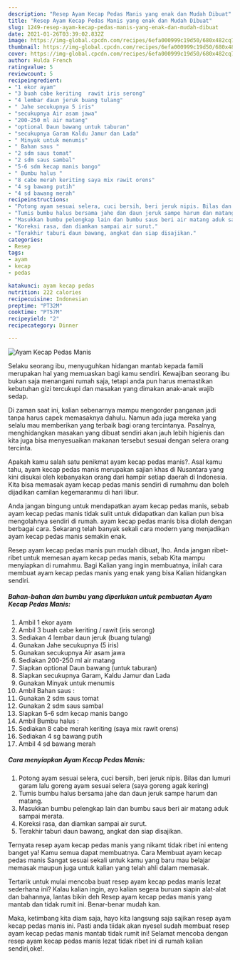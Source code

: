 ```yaml
---
description: "Resep Ayam Kecap Pedas Manis yang enak dan Mudah Dibuat"
title: "Resep Ayam Kecap Pedas Manis yang enak dan Mudah Dibuat"
slug: 1249-resep-ayam-kecap-pedas-manis-yang-enak-dan-mudah-dibuat
date: 2021-01-26T03:39:02.832Z
image: https://img-global.cpcdn.com/recipes/6efa000999c19d50/680x482cq70/ayam-kecap-pedas-manis-foto-resep-utama.jpg
thumbnail: https://img-global.cpcdn.com/recipes/6efa000999c19d50/680x482cq70/ayam-kecap-pedas-manis-foto-resep-utama.jpg
cover: https://img-global.cpcdn.com/recipes/6efa000999c19d50/680x482cq70/ayam-kecap-pedas-manis-foto-resep-utama.jpg
author: Hulda French
ratingvalue: 5
reviewcount: 5
recipeingredient:
- "1 ekor ayam"
- "3 buah cabe keriting  rawit iris serong"
- "4 lembar daun jeruk buang tulang"
- " Jahe secukupnya 5 iris"
- "secukupnya Air asam jawa"
- "200-250 ml air matang"
- "optional Daun bawang untuk taburan"
- "secukupnya Garam Kaldu Jamur dan Lada"
- " Minyak untuk menumis"
- " Bahan saus "
- "2 sdm saus tomat"
- "2 sdm saus sambal"
- "5-6 sdm kecap manis bango"
- " Bumbu halus "
- "8 cabe merah keriting saya mix rawit orens"
- "4 sg bawang putih"
- "4 sd bawang merah"
recipeinstructions:
- "Potong ayam sesuai selera, cuci bersih, beri jeruk nipis. Bilas dan lumuri garam lalu goreng ayam sesuai selera (saya goreng agak kering)"
- "Tumis bumbu halus bersama jahe dan daun jeruk sampe harum dan matang."
- "Masukkan bumbu pelengkap lain dan bumbu saus beri air matang aduk sampai merata."
- "Koreksi rasa, dan diamkan sampai air surut."
- "Terakhir taburi daun bawang, angkat dan siap disajikan."
categories:
- Resep
tags:
- ayam
- kecap
- pedas

katakunci: ayam kecap pedas 
nutrition: 222 calories
recipecuisine: Indonesian
preptime: "PT32M"
cooktime: "PT57M"
recipeyield: "2"
recipecategory: Dinner

---
```



![Ayam Kecap Pedas Manis](https://img-global.cpcdn.com/recipes/6efa000999c19d50/680x482cq70/ayam-kecap-pedas-manis-foto-resep-utama.jpg)

Selaku seorang ibu, menyuguhkan hidangan mantab kepada famili merupakan hal yang memuaskan bagi kamu sendiri. Kewajiban seorang ibu bukan saja menangani rumah saja, tetapi anda pun harus memastikan kebutuhan gizi tercukupi dan masakan yang dimakan anak-anak wajib sedap.

Di zaman  saat ini, kalian sebenarnya mampu mengorder panganan jadi tanpa harus capek memasaknya dahulu. Namun ada juga mereka yang selalu mau memberikan yang terbaik bagi orang tercintanya. Pasalnya, menghidangkan masakan yang dibuat sendiri akan jauh lebih higienis dan kita juga bisa menyesuaikan makanan tersebut sesuai dengan selera orang tercinta. 



Apakah kamu salah satu penikmat ayam kecap pedas manis?. Asal kamu tahu, ayam kecap pedas manis merupakan sajian khas di Nusantara yang kini disukai oleh kebanyakan orang dari hampir setiap daerah di Indonesia. Kita bisa memasak ayam kecap pedas manis sendiri di rumahmu dan boleh dijadikan camilan kegemaranmu di hari libur.

Anda jangan bingung untuk mendapatkan ayam kecap pedas manis, sebab ayam kecap pedas manis tidak sulit untuk didapatkan dan kalian pun bisa mengolahnya sendiri di rumah. ayam kecap pedas manis bisa diolah dengan berbagai cara. Sekarang telah banyak sekali cara modern yang menjadikan ayam kecap pedas manis semakin enak.

Resep ayam kecap pedas manis pun mudah dibuat, lho. Anda jangan ribet-ribet untuk memesan ayam kecap pedas manis, sebab Kita mampu menyiapkan di rumahmu. Bagi Kalian yang ingin membuatnya, inilah cara membuat ayam kecap pedas manis yang enak yang bisa Kalian hidangkan sendiri.

<!--inarticleads1-->

##### Bahan-bahan dan bumbu yang diperlukan untuk pembuatan Ayam Kecap Pedas Manis:

1. Ambil 1 ekor ayam
1. Ambil 3 buah cabe keriting / rawit (iris serong)
1. Sediakan 4 lembar daun jeruk (buang tulang)
1. Gunakan  Jahe secukupnya (5 iris)
1. Gunakan secukupnya Air asam jawa
1. Sediakan 200-250 ml air matang
1. Siapkan optional Daun bawang (untuk taburan)
1. Siapkan secukupnya Garam, Kaldu Jamur dan Lada
1. Gunakan  Minyak untuk menumis
1. Ambil  Bahan saus :
1. Gunakan 2 sdm saus tomat
1. Gunakan 2 sdm saus sambal
1. Siapkan 5-6 sdm kecap manis bango
1. Ambil  Bumbu halus :
1. Sediakan 8 cabe merah keriting (saya mix rawit orens)
1. Sediakan 4 sg bawang putih
1. Ambil 4 sd bawang merah




<!--inarticleads2-->

##### Cara menyiapkan Ayam Kecap Pedas Manis:

1. Potong ayam sesuai selera, cuci bersih, beri jeruk nipis. Bilas dan lumuri garam lalu goreng ayam sesuai selera (saya goreng agak kering)
1. Tumis bumbu halus bersama jahe dan daun jeruk sampe harum dan matang.
1. Masukkan bumbu pelengkap lain dan bumbu saus beri air matang aduk sampai merata.
1. Koreksi rasa, dan diamkan sampai air surut.
1. Terakhir taburi daun bawang, angkat dan siap disajikan.




Ternyata resep ayam kecap pedas manis yang nikamt tidak ribet ini enteng banget ya! Kamu semua dapat membuatnya. Cara Membuat ayam kecap pedas manis Sangat sesuai sekali untuk kamu yang baru mau belajar memasak maupun juga untuk kalian yang telah ahli dalam memasak.

Tertarik untuk mulai mencoba buat resep ayam kecap pedas manis lezat sederhana ini? Kalau kalian ingin, ayo kalian segera buruan siapin alat-alat dan bahannya, lantas bikin deh Resep ayam kecap pedas manis yang mantab dan tidak rumit ini. Benar-benar mudah kan. 

Maka, ketimbang kita diam saja, hayo kita langsung saja sajikan resep ayam kecap pedas manis ini. Pasti anda tiidak akan nyesel sudah membuat resep ayam kecap pedas manis mantab tidak rumit ini! Selamat mencoba dengan resep ayam kecap pedas manis lezat tidak ribet ini di rumah kalian sendiri,oke!.

